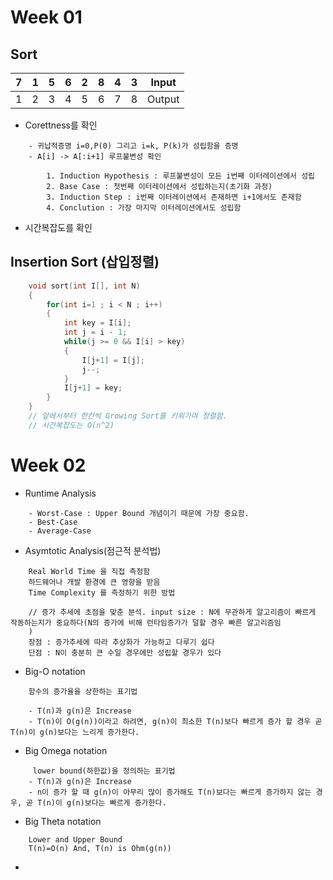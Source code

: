 # Week 01

## Sort

|7|1|5|6|2|8|4|3|Input|
|-|-|-|-|-|-|-|-|-|
|1|2|3|4|5|6|7|8|Output|

 * Corettness를 확인
```
    - 귀납적증명 i=0,P(0) 그리고 i=k, P(k)가 성립함을 증명
    - A[i] -> A[:i+1] 루프불변성 확인

        1. Induction Hypothesis : 루프불변성이 모든 i번째 이터레이션에서 성립
        2. Base Case : 첫번째 이터레이션에서 성립하는지(초기화 과정)
        3. Induction Step : i번째 이터레이션에서 존재하면 i+1에서도 존재함
        4. Conclution : 가장 마지막 이터레이션에서도 성립함
```
* 시간복잡도를 확인

## Insertion Sort (삽입정렬)

```C++
    void sort(int I[], int N)
    {
        for(int i=1 ; i < N ; i++)
        {
            int key = I[i];
            int j = i - 1;
            while(j >= 0 && I[i] > key)
            {
                I[j+1] = I[j];
                j--;
            }
            I[j+1] = key;
        }
    }
    // 앞에서부터 한칸씩 Growing Sort를 키워가며 정렬함.
    // 시간복잡도는 O(n^2)
```

# Week 02

* Runtime Analysis
```
    - Worst-Case : Upper Bound 개념이기 때문에 가장 중요함.
    - Best-Case
    - Average-Case
```
* Asymtotic Analysis(점근적 분석법)
```
    Real World Time 을 직접 측정함
    하드웨어나 개발 환경에 큰 영향을 받음
    Time Complexity 를 측정하기 위한 방법

    // 증가 추세에 초점을 맞춘 분석. input size : N에 무관하게 알고리즘이 빠르게 작동하는지가 중요하다(N의 증가에 비해 런타임증가가 덜할 경우 빠른 알고리즘임
    )
    장점 : 증가추세에 따라 추상화가 가능하고 다루기 쉽다
    단점 : N이 충분히 큰 수일 경우에만 성립할 경우가 있다
```
* Big-O notation
```
    함수의 증가율을 상한하는 표기법

    - T(n)과 g(n)은 Increase
    - T(n)이 O(g(n))이라고 하려면, g(n)이 최소한 T(n)보다 빠르게 증가 할 경우 곧 T(n)이 g(n)보다는 느리게 증가한다.
```
* Big Omega notation
```
     lower bound(하한값)을 정의하는 표기법
    - T(n)과 g(n)은 Increase
    - n이 증가 할 때 g(n)이 아무리 많이 증가해도 T(n)보다는 빠르게 증가하지 않는 경우, 곧 T(n)이 g(n)보다는 빠르게 증가한다.
```
* Big Theta notation
```
    Lower and Upper Bound
    T(n)=O(n) And, T(n) is Ohm(g(n))
```
* 